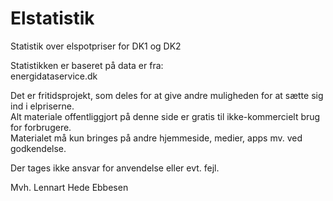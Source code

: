 # Elstatistik
Statistik over elspotpriser for DK1 og DK2  

Statistikken er baseret på data er fra:  
energidataservice.dk  

Det er fritidsprojekt, som deles for at give andre muligheden for at sætte sig ind i elpriserne.  
Alt materiale offentliggjort på denne side er gratis til ikke-kommercielt brug for forbrugere.  
Materialet må kun bringes på andre hjemmeside, medier, apps mv. ved godkendelse.  
  
Der tages ikke ansvar for anvendelse eller evt. fejl.  

Mvh.
Lennart Hede Ebbesen
